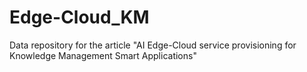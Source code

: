 # Edge-Cloud_KM
Data repository for the article "AI Edge-Cloud service provisioning for Knowledge Management Smart Applications"
